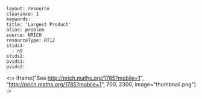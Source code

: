 ````
layout: resource
clearance: 1
keywords:
title: 'Largest Product'
alias: problem
source: NRICH
resourceType: RT12
stids1: 
  - n9
stids2:
pvids1:
pvids2:

````

<:= iframe("See http://nrich.maths.org/1785?mobile=1", "http://nrich.maths.org/1785?mobile=1", 700, 2300, image="thumbnail.png") :>

